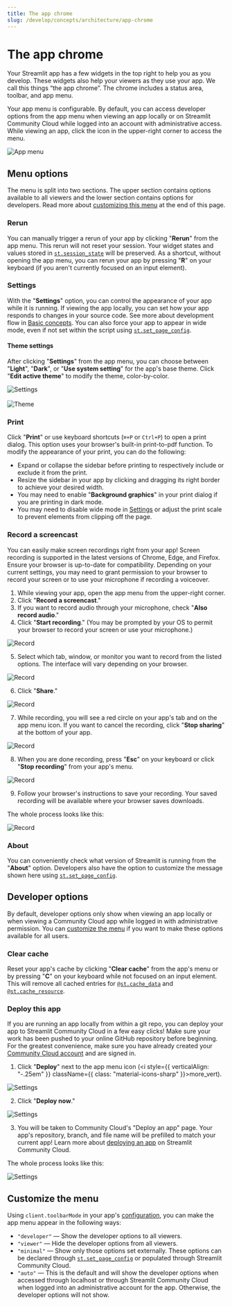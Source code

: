 ```yaml
---
title: The app chrome
slug: /develop/concepts/architecture/app-chrome
---
```


# The app chrome

Your Streamlit app has a few widgets in the top right to help you as you develop. These widgets also help your viewers as they use your app. We call this things “the app chrome”. The chrome includes a status area, toolbar, and app menu.

Your app menu is configurable. By default, you can access developer options from the app menu when viewing an app locally or on Streamlit Community Cloud while logged into an account with administrative access. While viewing an app, click the icon in the upper-right corner to access the menu.

![App menu](/images/app-menu/app-menu-developer.png)

## Menu options

The menu is split into two sections. The upper section contains options available to all viewers and the lower section contains options for developers. Read more about [customizing this menu](#customize-the-menu) at the end of this page.

### Rerun

You can manually trigger a rerun of your app by clicking "**Rerun**" from the app menu. This rerun will not reset your session. Your widget states and values stored in [`st.session_state`](/develop/concepts/architecture/session-state) will be preserved. As a shortcut, without opening the app menu, you can rerun your app by pressing "**R**" on your keyboard (if you aren't currently focused on an input element).

### Settings

With the "**Settings**" option, you can control the appearance of your app while it is running. If viewing the app locally, you can set how your app responds to changes in your source code. See more about development flow in [Basic concepts](/get-started/fundamentals/main-concepts#development-flow). You can also force your app to appear in wide mode, even if not set within the script using [`st.set_page_config`](/develop/api-reference/configuration/st.set_page_config).

#### Theme settings

After clicking "**Settings**" from the app menu, you can choose between "**Light**", "**Dark**", or "**Use system setting**" for the app's base theme. Click "**Edit active theme**" to modify the theme, color-by-color.

<div style={{ maxWidth: '90%', margin: '0 2em 0 2em' }}>
    <Image src="/images/app-menu/app-menu-settings-modal.png" alt="Settings" width={2336} height={1286} clean />
</div>

<br />

<div style={{ maxWidth: '90%', margin: '0 2em 0 2em' }}>
    <Image src="/images/app-menu/app-menu-settings-theme.png" alt="Theme" width={2336} height={1286} clean />
</div>

### Print

Click "**Print**" or use keyboard shortcuts (`⌘+P` or `Ctrl+P`) to open a print dialog. This option uses your browser's built-in print-to-pdf function. To modify the appearance of your print, you can do the following:

- Expand or collapse the sidebar before printing to respectively include or exclude it from the print.
- Resize the sidebar in your app by clicking and dragging its right border to achieve your desired width.
- You may need to enable "**Background graphics**" in your print dialog if you are printing in dark mode.
- You may need to disable wide mode in [Settings](#settings) or adjust the print scale to prevent elements from clipping off the page.

### Record a screencast

You can easily make screen recordings right from your app! Screen recording is supported in the latest versions of Chrome, Edge, and Firefox. Ensure your browser is up-to-date for compatibility. Depending on your current settings, you may need to grant permission to your browser to record your screen or to use your microphone if recording a voiceover.

1. While viewing your app, open the app menu from the upper-right corner.
2. Click "**Record a screencast**."
3. If you want to record audio through your microphone, check "**Also record audio**."
4. Click "**Start recording**." (You may be prompted by your OS to permit your browser to record your screen or use your microphone.)

<div style={{ maxWidth: '90%', margin: '0 2em 0 2em' }}>
    <Image src="/images/app-menu/app-menu-record-2.png" alt="Record" width={2336} height={1456} />
</div>

5. Select which tab, window, or monitor you want to record from the listed options. The interface will vary depending on your browser.

<div style={{ maxWidth: '90%', margin: '0 2em 0 2em' }}>
    <Image src="/images/app-menu/app-menu-record-3.png" alt="Record" width={2336} height={1456} />
</div>

6. Click "**Share**."

<div style={{ maxWidth: '90%', margin: '0 2em 0 2em' }}>
    <Image src="/images/app-menu/app-menu-record-4.png" alt="Record" width={2336} height={1456} />
</div>

7. While recording, you will see a red circle on your app's tab and on the app menu icon. If you want to cancel the recording, click "**Stop sharing**" at the bottom of your app.

<div style={{ maxWidth: '90%', margin: '0 2em 0 2em' }}>
    <Image src="/images/app-menu/app-menu-record-5.png" alt="Record" width={2336} height={1456} />
</div>

8. When you are done recording, press "**Esc**" on your keyboard or click "**Stop recording**" from your app's menu.

<div style={{ maxWidth: '90%', margin: '0 2em 0 2em' }}>
    <Image src="/images/app-menu/app-menu-record-6.png" alt="Record" width={2336} height={1456} />
</div>

9. Follow your browser's instructions to save your recording. Your saved recording will be available where your browser saves downloads.

The whole process looks like this:

<div style={{ maxWidth: '90%', margin: '0 2em 0 2em' }}>
    <Image src="/images/app-menu/app-menu-record.gif" alt="Record" width={1671} height={1040} />
</div>

### About

You can conveniently check what version of Streamlit is running from the "**About**" option. Developers also have the option to customize the message shown here using [`st.set_page_config`](/develop/api-reference/configuration/st.set_page_config).

## Developer options

By default, developer options only show when viewing an app locally or when viewing a Community Cloud app while logged in with administrative permission. You can [customize the menu](#customize-the-menu) if you want to make these options available for all users.

### Clear cache

Reset your app's cache by clicking "**Clear cache**" from the app's menu or by pressing "**C**" on your keyboard while not focused on an input element. This will remove all cached entries for [`@st.cache_data`](/develop/api-reference/caching-and-state/st.cache_data) and [`@st.cache_resource`](/develop/api-reference/caching-and-state/st.cache_resource).

### Deploy this app

If you are running an app locally from within a git repo, you can deploy your app to Streamlit Community Cloud in a few easy clicks! Make sure your work has been pushed to your online GitHub repository before beginning. For the greatest convenience, make sure you have already created your [Community Cloud account](/deploy/streamlit-community-cloud/get-started/create-your-account) and are signed in.

1. Click "**Deploy**" next to the app menu icon (<i style={{ verticalAlign: "-.25em" }} className={{ class: "material-icons-sharp" }}>more_vert</i>).

<div style={{ maxWidth: '90%', margin: '0 2em 0 2em' }}>
    <Image src="/images/app-menu/app-menu-deploy.png" alt="Settings" width={2336} height={1286} />
</div>

2. Click "**Deploy now**."

<div style={{ maxWidth: '90%', margin: '0 2em 0 2em' }}>
    <Image src="/images/app-menu/app-menu-deploy-1.png" alt="Settings" width={2336} height={1286} />
</div>

3. You will be taken to Community Cloud's "Deploy an app" page. Your app's repository, branch, and file name will be prefilled to match your current app! Learn more about [deploying an app](/deploy/streamlit-community-cloud/deploy-your-app) on Streamlit Community Cloud.

The whole process looks like this:

<div style={{ maxWidth: '90%', margin: '0 2em 0 2em' }}>
    <Image src="/images/app-menu/deploy-from-local.gif" alt="Settings" width={1671} height={1040} />
</div>

## Customize the menu

Using `client.toolbarMode` in your app's [configuration](/develop/concepts/configuration), you can make the app menu appear in the following ways:

- `"developer"` &mdash; Show the developer options to all viewers.
- `"viewer"` &mdash; Hide the developer options from all viewers.
- `"minimal"` &mdash; Show only those options set externally. These options can be declared through [`st.set_page_config`](/develop/api-reference/configuration/st.set_page_config) or populated through Streamlit Community Cloud.
- `"auto"` &mdash; This is the default and will show the developer options when accessed through localhost or through Streamlit Community Cloud when logged into an administrative account for the app. Otherwise, the developer options will not show.
